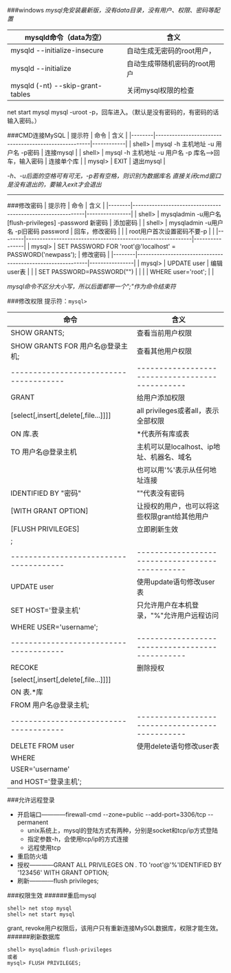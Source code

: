 ###windows
*mysql免安装最新版，没有data目录，没有用户、权限、密码等配置*

|      mysqld命令（data为空）      |             含义             |
|----------------------------------|------------------------------|
| mysqld --initialize-insecure     | 自动生成无密码的root用户，   |
| mysqld --initialize              | 自动生成带随机密码的root用户 |
| mysqld (-nt) --skip-grant-tables | 关闭mysql权限的检查          |

net start mysql
mysql -uroot -p，回车进入。（默认是没有密码的，有密码的话输入密码。）

###CMD连接MySQL
| 提示符 |                         命令                         |    含义    |
|--------|------------------------------------------------------|------------|
| shell> | mysql -h 主机地址 -u 用户名 -p密码                   | 连接mysql  |
| shell> | mysql -h 主机地址 -u 用户名 -p 库名-->回车，输入密码 | 连接单个库 |
| mysql> | EXIT                                                 | 退出mysql  |

*-h、-u后面的空格可有可无，-p若有空格，则识别为数据库名*
*直接关闭cmd窗口是没有退出的，要输入exit才会退出*

---
###修改密码
| 提示符 |                            命令                            |      含义      |
|--------|------------------------------------------------------------|----------------|
| shell> | mysqladmin -u用户名 [flush-privileges] -password 新密码    | 添加密码       |
| shell> | mysqladmin -u用户名 -p旧密码 password                      | 回车，修改密码 |
|        | root用户首次设置密码不要-p                                 |                |
|--------|------------------------------------------------------------|----------------|
| mysql> | SET PASSWORD FOR 'root'@'localhost' = PASSWORD('newpass'); | 修改密码       |
|--------|------------------------------------------------------------|----------------|
| mysql> | UPDATE user                                                | 编辑user表     |
|        | SET PASSWORD=PASSWORD("")                                  |                |
|        | WHERE user='root';                                         |                |

*mysql命令不区分大小写，所以后面都带一个";"作为命令结束符*

###修改权限
提示符：`mysql>`

|                 命令                 |                      含义                     |
|--------------------------------------|-----------------------------------------------|
| SHOW GRANTS;                         | 查看当前用户权限                              |
| SHOW GRANTS FOR 用户名@登录主机;     | 查看其他用户权限                              |
|--------------------------------------|-----------------------------------------------|
| GRANT                                | 给用户添加权限                                |
| [select[,insert[,delete[,file...]]]] | all privileges或者all，表示全部权限           |
| ON 库.表                             | *代表所有库或表                               |
| TO 用户名@登录主机                   | 主机可以是localhost、ip地址、机器名、域名     |
|                                      | 也可以用'%'表示从任何地址连接                 |
| IDENTIFIED BY \"密码\"               | \"\"代表没有密码                              |
| [WITH GRANT OPTION]                  | 让授权的用户，也可以将这些权限grant给其他用户 |
| [FLUSH PRIVILEGES]                   | 立即刷新生效                                  |
| ;                                    |                                               |
|--------------------------------------|-----------------------------------------------|
| UPDATE user                          | 使用update语句修改user表                      |
| SET HOST='登录主机'                  | 只允许用户在本机登录，"%"允许用户远程访问     |
| WHERE USER='username';               |                                               |
|--------------------------------------|-----------------------------------------------|
| RECOKE                               | 删除授权                                      |
| [select[,insert[,delete[,file...]]]] |                                               |
| ON 表.*库                            |                                               |
| FROM 用户名@登录主机;                |                                               |
|--------------------------------------|-----------------------------------------------|
| DELETE FROM user                     | 使用delete语句修改user表                      |
| WHERE                                |                                               |
| USER='username'                      |                                               |
| and HOST='登录主机';                 |                                               |

###允许远程登录
- 开启端口————firewall-cmd --zone=public --add-port=3306/tcp --permanent
    + unix系统上，mysql的登陆方式有两种，分别是socket和tcp/ip方式登陆
    + 指定参数-h，会使用tcp/ip的方式连接
    + 远程使用tcp
- 重启防火墙
- 授权————GRANT ALL PRIVILEGES ON *.* TO 'root'@'%'IDENTIFIED BY '123456' WITH GRANT OPTION;
- 刷新————flush privileges;


###权限生效
######重启mysql
```
shell> net stop mysql
shell> net start mysql
```
grant, revoke用户权限后，该用户只有重新连接MySQL数据库，权限才能生效。
######刷新数据库
```
shell> mysqladmin flush-privileges
或者
mysql> FLUSH PRIVILEGES;
```